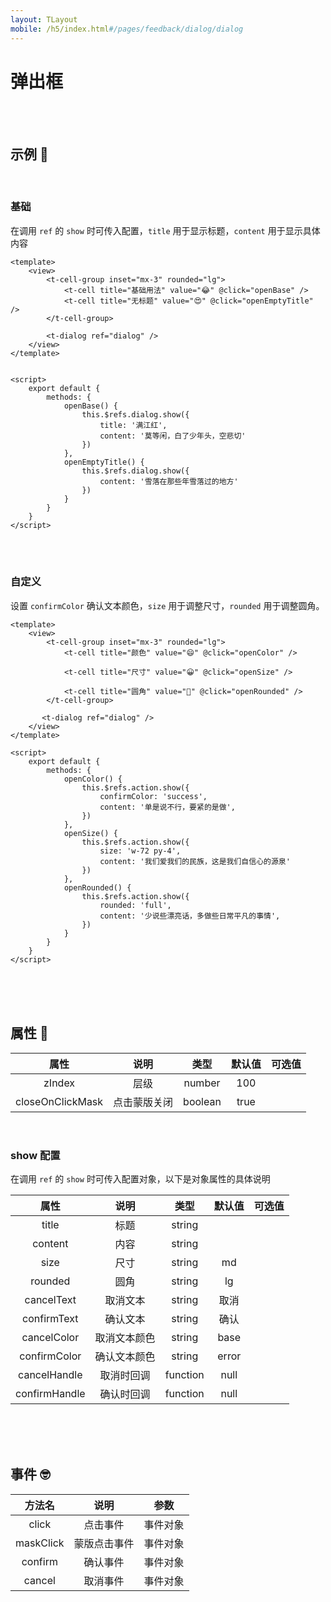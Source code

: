 ```yaml
---
layout: TLayout
mobile: /h5/index.html#/pages/feedback/dialog/dialog
---
```


# 弹出框

<br />
<br />

## 示例 :thinking:

<br />


### 基础

在调用 `ref` 的 `show` 时可传入配置，`title` 用于显示标题，`content` 用于显示具体内容

```vue
<template>
    <view>
        <t-cell-group inset="mx-3" rounded="lg">
            <t-cell title="基础用法" value="😂" @click="openBase" />
            <t-cell title="无标题" value="😍" @click="openEmptyTitle" />
        </t-cell-group>

        <t-dialog ref="dialog" />
    </view>
</template>


<script>
    export default {
        methods: {
            openBase() {
                this.$refs.dialog.show({
                    title: '满江红', 
                    content: '莫等闲，白了少年头，空悲切' 
                })
            },
            openEmptyTitle() {
                this.$refs.dialog.show({
                    content: '雪落在那些年雪落过的地方' 
                })
            }
        }
    }
</script>
```

<br />
<br />

### 自定义

设置 `confirmColor` 确认文本颜色，`size` 用于调整尺寸，`rounded` 用于调整圆角。

```vue{32,26,20}
<template>
    <view>
        <t-cell-group inset="mx-3" rounded="lg">
            <t-cell title="颜色" value="😄" @click="openColor" />

            <t-cell title="尺寸" value="😀" @click="openSize" />

            <t-cell title="圆角" value="🤔" @click="openRounded" />
        </t-cell-group>

       <t-dialog ref="dialog" />
    </view>
</template>

<script>
    export default {
        methods: {
            openColor() {
                this.$refs.action.show({ 
                    confirmColor: 'success',
                    content: '单是说不行，要紧的是做', 
                })
            },
            openSize() {
                this.$refs.action.show({ 
                    size: 'w-72 py-4',
                    content: '我们爱我们的民族，这是我们自信心的源泉'
                })
            },
            openRounded() {
                this.$refs.action.show({ 
                    rounded: 'full', 
                    content: '少说些漂亮话，多做些日常平凡的事情', 
                })
            }
        }
    }
</script>
```

<br />
<br />
<br />

## 属性 :monocle_face:

|       属性       |     说明     |  类型   | 默认值 |    可选值     |
| :--------------: | :----------: | :-----: | :----: | :-----------: |
|      zIndex      |     层级     | number  |  100   |               |
| closeOnClickMask | 点击蒙版关闭 | boolean |  true  | <t-doc-boo /> |

<br />

### show 配置
在调用 `ref` 的 `show` 时可传入配置对象，以下是对象属性的具体说明

|     属性      |     说明     |   类型   | 默认值 |      可选值       |
| :-----------: | :----------: | :------: | :----: | :---------------: |
|     title     |     标题     |  string  |        |                   |
|    content    |     内容     |  string  |        |                   |
|     size      |     尺寸     |  string  |   md   |  <t-doc-size />   |
|    rounded    |     圆角     |  string  |   lg   | <t-doc-rounded /> |
|  cancelText   |   取消文本   |  string  |  取消  |                   |
|  confirmText  |   确认文本   |  string  |  确认  |                   |
|  cancelColor  | 取消文本颜色 |  string  |  base  |  <t-doc-color />  |
| confirmColor  | 确认文本颜色 |  string  | error  |  <t-doc-color />  |
| cancelHandle  |  取消时回调  | function |  null  |                   |
| confirmHandle |  确认时回调  | function |  null  |                   |

<br />
<br />
<br />


## 事件 :nerd_face:

|  方法名   |     说明     |   参数   |
| :-------: | :----------: | :------: |
|   click   |   点击事件   | 事件对象 |
| maskClick | 蒙版点击事件 | 事件对象 |
|  confirm  |   确认事件   | 事件对象 |
|  cancel   |   取消事件   | 事件对象 |


<br />
<br />
<br />